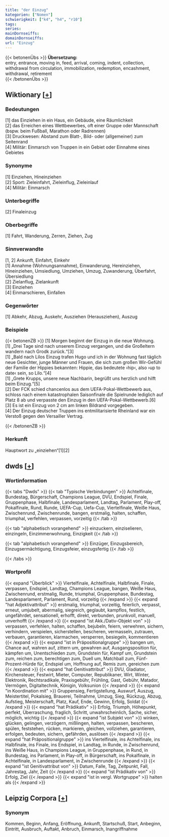 ```yaml
---
title: "der Einzug"
kategorien: ["Nomen"]
schwierigkeit: ["k4", "h4", "r10"]
tags:
series:
mainDornseiffs:
domainDornseiffs:
url: "Einzug"
---
```


{{< betonenÜbs >}}
**Übersetzung:**  
entry, entrance, moving in, feed, arrival, coming, indent, collection, withdrawal from circulation, immobilization, redemption, encashment, withdrawal, retirement  
{{< /betonenÜbs >}}

## Wiktionary [[+](https://de.wiktionary.org/wiki/Einzug)]

### Bedeutungen
[1] das Einziehen in ein Haus, ein Gebäude, eine Räumlichkeit  
[2] das Erreichen eines Wettbewerbes, oft einer Gruppe oder Mannschaft (bspw. beim Fußball, Marathon oder Radrennen)  
[3] Druckwesen: Abstand zum Blatt-, Bild- oder (allgemeiner) zum Seitenrand  
[4] Militär: Einmarsch von Truppen in ein Gebiet oder Einnahme eines Gebietes  

### Synonyme
[1] Einziehen, Hineinziehen  
[2] Sport: Zieleinfahrt, Zieleinflug, Zieleinlauf  
[4] Militär: Einmarsch  

### Unterbegriffe
[2] Finaleinzug  

### Oberbegriffe
[1] Fahrt, Wanderung, Zerren, Ziehen, Zug  

### Sinnverwandte
[1, 2] Ankunft, Einfahrt, Einkehr  
[1] Annahme (Wohnungsannahme), Einwanderung, Hereinziehen, Hineinziehen, Umsiedlung, Umziehen, Umzug, Zuwanderung, Überfahrt, Übersiedlung  
[2] Zielanflug, Zielankunft  
[3] Einziehen  
[4] Einmarschieren, Einfallen  

### Gegenwörter
[1] Abkehr, Abzug, Auskehr, Ausziehen (Herausziehen), Auszug  

### Beispiele
{{< betonenZB >}}
[1] Morgen beginnt der Einzug in die neue Wohnung.  
[1] „Drei Tage sind nach unserem Einzug vergangen, und die Großeltern wandern nach Grodk zurück.“[3]  
[1] „Bald nach Lilos Einzug trafen Hugo und ich in der Wohnung fast täglich neue Gesichter, junge Männer und Frauen, die sich zum großen Wir-Gefühl der Familie der Hippies bekannten: Hippie, das bedeutete ›hip‹, also ›up to date‹ sein, so Lilo.“[4]  
[1] „Grete Krupps, unsere neue Nachbarin, begrüßt uns herzlich und hilft beim Einzug.“[5]  
[2] Der FCK schied chancenlos aus dem UEFA-Pokal-Wettbewerb aus, schloss nach einem katastrophalen Saisonfinale die Spielrunde lediglich auf Platz 8 ab und verpasste den Einzug in den UEFA-Pokal-Wettbewerb.[6]  
[3] Es ist ein Einzug von 2 cm am linken Bildrand vorgegeben.  
[4] Der Einzug deutscher Truppen ins entmilitarisierte Rheinland war ein Verstoß gegen den Versailler Vertrag.  

{{< /betonenZB >}}
### Herkunft
Hauptwort zu „einziehen“[1][2]  



## dwds [[+](https://www.dwds.de/wb/Einzug)]

### Wortinformation
{{< tabs "Dwds" >}}
{{< tab "Typische Verbindungen" >}}
Achtelfinale, Bundestag, Bürgerschaft, Champions League, DVU, Endspiel, Finale, Gruppenphase, Halbfinale, Landesparlament, Landtag, Parlament, Play-off, Pokalfinale, Rund, Runde, UEFA-Cup, Uefa-Cup, Viertelfinale, Weiße Haus, Zwischenrund, Zwischenrunde, bangen, erstmalig, halten, schaffen, triumphal, verfehlen, verpassen, vorzeitig
{{< /tab >}}

{{< tab "alphabetisch vorangehend" >}}
einzuckern, einziselieren, einzingeln, Einzimmerwohnung, Einzigkeit
{{< /tab >}}

{{< tab "alphabetisch vorangehend" >}}
Einzüger, Einzugsbereich, Einzugsermächtigung, Einzugsfeier, einzugsfertig
{{< /tab >}}

{{< /tabs >}}

### Wortprofil
{{< expand "Überblick" >}} Viertelfinale, Achtelfinale, Halbfinale, Finale, verpassen, Endspiel, Landtag, Champions League, bangen, Weiße Haus, Zwischenrund, erstmalig, Runde, triumphal, Gruppenphase, Bundestag, Landesparlament, Parlament, Rund, vorzeitig {{< /expand >}}
{{< expand "hat Adjektivattribut" >}} erstmalig, triumphal, vorzeitig, feierlich, verpasst, erneut, umjubelt, abermalig, siegreich, geglaubt, kampflos, festlich, ungefährdet, sensationell, erhofft, direkt, verbunden, prunkvoll, manuell, unverhofft {{< /expand >}}
{{< expand "ist Akk./Dativ-Objekt von" >}} verpassen, verfehlen, halten, schaffen, bejubeln, feiern, verwehren, sichern, verhindern, verspielen, sicherstellen, bescheren, vermasseln, zutrauen, verbauen, garantieren, klarmachen, versperren, besiegeln, kommentieren {{< /expand >}}
{{< expand "ist in Präpositionalgruppe" >}} bangen um, Chance auf, wahren auf, zittern um, gewahren auf, Ausgangsposition für, kämpfen um, Unentschieden zum, Grundstein für, Kampf um, Grundstein zum, reichen zum, berechtigen zum, Duell um, Matchball zum, Fünf-Prozent-Hürde für, Endspiel um, Hoffnung auf, Remis zum, gereichen zum {{< /expand >}}
{{< expand "hat Genitivattribut" >}} DVU, Gladiator, Kirchensteuer, Festwirt, Mieter, Computer, Republikaner, Wirt, Winter, Elektronik, Rechtsradikale, Praxisgebühr, Frühling, Gast, Gebühr, Matador, Vermögen, Digitaltechnik, Königin, Volksunion {{< /expand >}}
{{< expand "in Koordination mit" >}} Gruppensieg, Fertigstellung, Auswurf, Auszug, Meistertitel, Pokalsieg, Brauerei, Teilnahme, Umzug, Sieg, Rückzug, Abzug, Aufstieg, Meisterschaft, Platz, Kauf, Ende, Gewinn, Erfolg, Soldat {{< /expand >}}
{{< expand "hat Prädikativ" >}} Erfolg, Triumph, Höhepunkt, perfekt, Überraschung, fraglich, Schritt, unwahrscheinlich, Sache, sicher, möglich, wichtig {{< /expand >}}
{{< expand "ist Subjekt von" >}} winken, glücken, gelingen, verzögern, mißlingen, halten, verpassen, bescheren, spülen, feststehen, rücken, markieren, gleichen, vollziehen, garantieren, erfolgen, bedeuten, sichern, gefährden, auslösen {{< /expand >}}
{{< expand "hat Präpositionalgruppe" >}} ins Viertelfinale, ins Achtelfinale, ins Halbfinale, ins Finale, ins Endspiel, in Landtag, in Runde, in Zwischenrund, ins Weiße Haus, in Champions League, in Gruppenphase, in Rund, in Bundestag, ins Parlament, in Play-off, in Bürgerschaft, ins Pokalfinale, in Achtelfinale, in Landesparlament, in Zwischenrunde {{< /expand >}}
{{< expand "ist Genitivattribut von" >}} Datum, Falle, Tag, Zeitpunkt, Fall, Jahrestag, Jahr, Zeit {{< /expand >}}
{{< expand "ist Prädikativ von" >}} Erfolg, Ziel {{< /expand >}}
{{< expand "ist in vergl. Wortgruppe" >}} halten als {{< /expand >}}

## Leipzig Corpora [[+](https://corpora.uni-leipzig.de/en/res?word=Einzug&corpusId=deu_newscrawl-public_2018)]


### Synonym
Kommen, Beginn, Anfang, Eröffnung, Ankunft, Startschuß, Start, Anbeginn, Eintritt, Ausbruch, Auftakt, Anbruch, Einmarsch, Inangriffnahme

